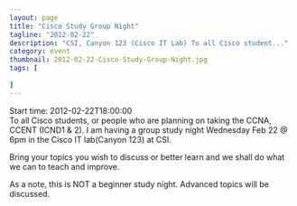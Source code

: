 ```yaml
---
layout: page 
title: "Cisco Study Group Night"
tagline: "2012-02-22"
description: "CSI, Canyon 123 (Cisco IT Lab) To all Cisco student..."
category: event
thumbnail: 2012-02-22-Cisco-Study-Group-Night.jpg
tags: [
	
]
---
```


Start time: 2012-02-22T18:00:00  
To all Cisco students, or people who are planning on taking the CCNA, CCENT (ICND1 & 2).  I am having a group study night Wednesday Feb 22 @ 6pm in the Cisco IT lab(Canyon 123) at CSI.  

Bring your topics you wish to discuss or better learn and we shall do what we can to teach and improve.

As a note, this is NOT a beginner study night. Advanced topics will be discussed.
